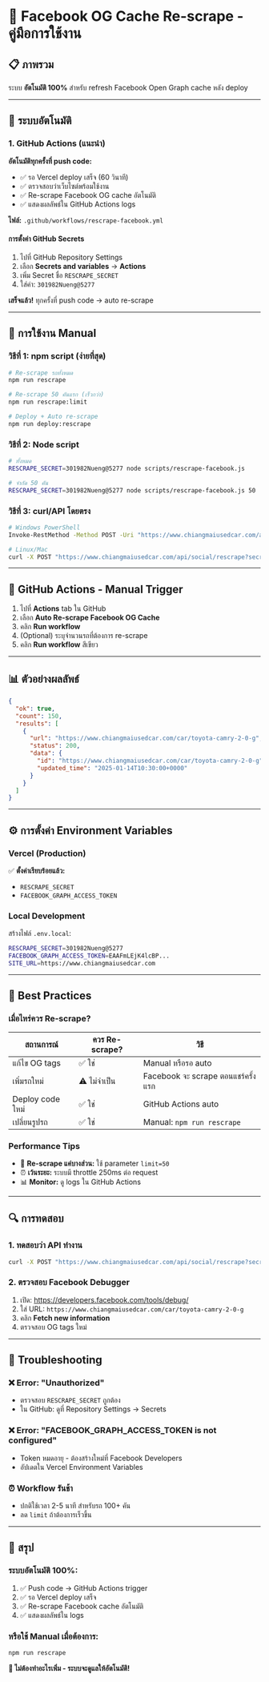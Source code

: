 # 🔄 Facebook OG Cache Re-scrape - คู่มือการใช้งาน

## 📋 ภาพรวม

ระบบ **อัตโนมัติ 100%** สำหรับ refresh Facebook Open Graph cache หลัง deploy

---

## 🤖 ระบบอัตโนมัติ

### 1. GitHub Actions (แนะนำ)

**อัตโนมัติทุกครั้งที่ push code:**
- ✅ รอ Vercel deploy เสร็จ (60 วินาที)
- ✅ ตรวจสอบว่าเว็บไซต์พร้อมใช้งาน
- ✅ Re-scrape Facebook OG cache อัตโนมัติ
- ✅ แสดงผลลัพธ์ใน GitHub Actions logs

**ไฟล์:** `.github/workflows/rescrape-facebook.yml`

#### การตั้งค่า GitHub Secrets

1. ไปที่ GitHub Repository Settings
2. เลือก **Secrets and variables** → **Actions**
3. เพิ่ม Secret ชื่อ `RESCRAPE_SECRET`
4. ใส่ค่า: `301982Nueng@5277`

**เสร็จแล้ว!** ทุกครั้งที่ push code → auto re-scrape

---

## 🎯 การใช้งาน Manual

### วิธีที่ 1: npm script (ง่ายที่สุด)

```bash
# Re-scrape รถทั้งหมด
npm run rescrape

# Re-scrape 50 คันแรก (เร็วกว่า)
npm run rescrape:limit

# Deploy + Auto re-scrape
npm run deploy:rescrape
```

### วิธีที่ 2: Node script

```bash
# ทั้งหมด
RESCRAPE_SECRET=301982Nueng@5277 node scripts/rescrape-facebook.js

# จำกัด 50 คัน
RESCRAPE_SECRET=301982Nueng@5277 node scripts/rescrape-facebook.js 50
```

### วิธีที่ 3: curl/API โดยตรง

```bash
# Windows PowerShell
Invoke-RestMethod -Method POST -Uri "https://www.chiangmaiusedcar.com/api/social/rescrape?secret=301982Nueng@5277"

# Linux/Mac
curl -X POST "https://www.chiangmaiusedcar.com/api/social/rescrape?secret=301982Nueng@5277"
```

---

## 🔧 GitHub Actions - Manual Trigger

1. ไปที่ **Actions** tab ใน GitHub
2. เลือก **Auto Re-scrape Facebook OG Cache**
3. คลิก **Run workflow**
4. (Optional) ระบุจำนวนรถที่ต้องการ re-scrape
5. คลิก **Run workflow** สีเขียว

---

## 📊 ตัวอย่างผลลัพธ์

```json
{
  "ok": true,
  "count": 150,
  "results": [
    {
      "url": "https://www.chiangmaiusedcar.com/car/toyota-camry-2-0-g",
      "status": 200,
      "data": {
        "id": "https://www.chiangmaiusedcar.com/car/toyota-camry-2-0-g",
        "updated_time": "2025-01-14T10:30:00+0000"
      }
    }
  ]
}
```

---

## ⚙️ การตั้งค่า Environment Variables

### Vercel (Production)
✅ **ตั้งค่าเรียบร้อยแล้ว:**
- `RESCRAPE_SECRET`
- `FACEBOOK_GRAPH_ACCESS_TOKEN`

### Local Development

สร้างไฟล์ `.env.local`:

```bash
RESCRAPE_SECRET=301982Nueng@5277
FACEBOOK_GRAPH_ACCESS_TOKEN=EAAFmLEjK4lcBP...
SITE_URL=https://www.chiangmaiusedcar.com
```

---

## 🎯 Best Practices

### เมื่อไหร่ควร Re-scrape?

| สถานการณ์ | ควร Re-scrape? | วิธี |
|----------|----------------|------|
| แก้ไข OG tags | ✅ ใช่ | Manual หรือรอ auto |
| เพิ่มรถใหม่ | ⚠️ ไม่จำเป็น | Facebook จะ scrape ตอนแชร์ครั้งแรก |
| Deploy code ใหม่ | ✅ ใช่ | GitHub Actions auto |
| เปลี่ยนรูปรถ | ✅ ใช่ | Manual: `npm run rescrape` |

### Performance Tips

- 🚀 **Re-scrape แค่บางส่วน:** ใช้ parameter `limit=50`
- ⏰ **เว้นระยะ:** ระบบมี throttle 250ms ต่อ request
- 📊 **Monitor:** ดู logs ใน GitHub Actions

---

## 🔍 การทดสอบ

### 1. ทดสอบว่า API ทำงาน

```bash
curl -X POST "https://www.chiangmaiusedcar.com/api/social/rescrape?secret=301982Nueng@5277&handle=toyota-camry-2-0-g"
```

### 2. ตรวจสอบ Facebook Debugger

1. เปิด: https://developers.facebook.com/tools/debug/
2. ใส่ URL: `https://www.chiangmaiusedcar.com/car/toyota-camry-2-0-g`
3. คลิก **Fetch new information**
4. ตรวจสอบ OG tags ใหม่

---

## 🐛 Troubleshooting

### ❌ Error: "Unauthorized"
- ตรวจสอบ `RESCRAPE_SECRET` ถูกต้อง
- ใน GitHub: ดูที่ Repository Settings → Secrets

### ❌ Error: "FACEBOOK_GRAPH_ACCESS_TOKEN is not configured"
- Token หมดอายุ - ต้องสร้างใหม่ที่ Facebook Developers
- อัปเดตใน Vercel Environment Variables

### ⏰ Workflow รันช้า
- ปกติใช้เวลา 2-5 นาที สำหรับรถ 100+ คัน
- ลด `limit` ถ้าต้องการเร็วขึ้น

---

## 🎉 สรุป

### ระบบอัตโนมัติ 100%:
1. ✅ Push code → GitHub Actions trigger
2. ✅ รอ Vercel deploy เสร็จ
3. ✅ Re-scrape Facebook cache อัตโนมัติ
4. ✅ แสดงผลลัพธ์ใน logs

### หรือใช้ Manual เมื่อต้องการ:
```bash
npm run rescrape
```

**🚀 ไม่ต้องทำอะไรเพิ่ม - ระบบจะดูแลให้อัตโนมัติ!**
